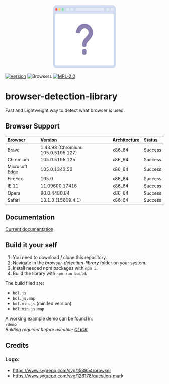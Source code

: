 <p align="center">
    <img src="assets/bdl_logo.svg" width="200" height="200">
</p>

[![Version](https://img.shields.io/github/package-json/v/b3yc0d3/browser-detection-library)](/CHANGELOG.md)
![Browsers](https%3A%2F%2Fimg.shields.io%2Fbadge%2Fbrowser-firefox%20%7C%20chromium%20%7C%20brave%20%7C%20opera-lightgrey)
[![MPL-2.0](https://img.shields.io/github/license/b3yc0d3/browser-detection-library)](/LICENSE)

# browser-detection-library

Fast and Lightweight way to detect what browser is used.

## Browser Support
| Browser | Version | Architecture | Status |
|:--------|:--------|:-------------|:-------|
| Brave | 1.43.93 (Chromium: 105.0.5195.127) | x86_64 | Success |
| Chromium | 105.0.5195.125 | x86_64 | Success |
| Microsoft Edge | 105.0.1343.50 | x86_64 | Success |
| FireFox | 105.0 | x86_64 | Success |
| IE 11 | 11.09600.17416 | x86_64 | Success |
| Opera | 90.0.4480.84 | x86_64 | Success |
| Safari | 13.1.3 (15609.4.1) | x86_64 | Success |


## Documentation
[Current documentation](/docs)

## Build it your self
1. You need to download / clone this repository.
2. Navigate in the *browser-detection-library* folder on your system.
3. Install needed npm packages with `npm i`.
4. Build the library with `npm run build`.

The build filed are:
- `bdl.js`
- `bdl.js.map`
- `bdl.min.js` (minifed version)
- `bdl.min.js.map`

A working example demo can be found in:<br>
`/demo`<br>
*Bulding required before useable; [CLICK](#build-it-your-self)*

## Credits
### Logo:
- https://www.svgrepo.com/svg/153954/browser
- https://www.svgrepo.com/svg/126178/question-mark